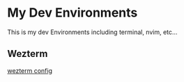 # My Dev Environments

This is my dev Environments including terminal, nvim, etc...

## Wezterm

[wezterm config](./WEZTERM.md)

